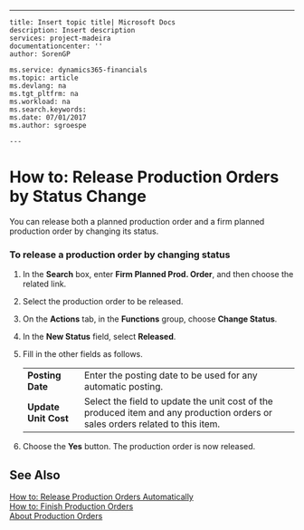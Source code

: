 ---
    title: Insert topic title| Microsoft Docs
    description: Insert description
    services: project-madeira
    documentationcenter: ''
    author: SorenGP

    ms.service: dynamics365-financials
    ms.topic: article
    ms.devlang: na
    ms.tgt_pltfrm: na
    ms.workload: na
    ms.search.keywords:
    ms.date: 07/01/2017
    ms.author: sgroespe

    ---
# How to: Release Production Orders by Status Change
You can release both a planned production order and a firm planned production order by changing its status.  
  
### To release a production order by changing status  
  
1.  In the **Search** box, enter **Firm Planned Prod. Order**, and then choose the related link.  
  
2.  Select the production order to be released.  
  
3.  On the **Actions** tab, in the **Functions** group, choose **Change Status**.  
  
4.  In the **New Status** field, select **Released**.  
  
5.  Fill in the other fields as follows.  
  
    |||  
    |-|-|  
    |**Posting Date**|Enter the posting date to be used for any automatic posting.|  
    |**Update Unit Cost**|Select the field to update the unit cost of the produced item and any production orders or sales orders related to this item.|  
  
6.  Choose the **Yes** button. The production order is now released.  
  
## See Also  
 [How to: Release Production Orders Automatically](../FullExperience/how-to-release-production-orders-automatically.md)   
 [How to: Finish Production Orders](../FullExperience/how-to-finish-production-orders.md)   
 [About Production Orders](../FullExperience/about-production-orders.md)